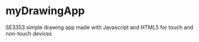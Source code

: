# myDrawingApp
SE3353 simple drawing app made with Javascript and HTML5 for touch and non-touch devices
